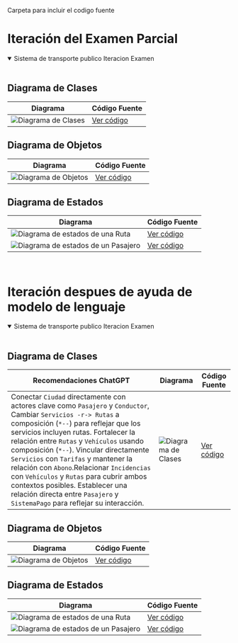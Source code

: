 Carpeta para incluir el codigo fuente
# Iteración del Examen Parcial

<details open>
<summary>Sistema de transporte publico Iteracion Examen</summary>
<br>

## Diagrama de Clases
| Diagrama | Código Fuente |
|----------|---------------|
| ![Diagrama de Clases](/images/DiagramaClases.svg) | [Ver código](/modelosUML/DiagramaDeClases.puml) |


## Diagrama de Objetos
| Diagrama | Código Fuente |
|----------|---------------|
| ![Diagrama de Objetos](/images/DiagramaDeObjetos.svg) | [Ver código](/modelosUML/DiagramaDeObjetos.puml) |


## Diagrama de Estados
| Diagrama | Código Fuente |
|----------|---------------|
| ![Diagrama de estados de una Ruta](/images/DiagramaDeEstados_Ruta.svg) | [Ver código](/modelosUML/DiagramaDeEstados_Ruta.puml) |
| ![Diagrama de estados de un Pasajero](/images/DiagramaDeEstados_Pasajero.svg) | [Ver código](/modelosUML/DiagramaDeEstados_Pasajero.puml) |

</br>
</detail>


# Iteración despues de ayuda de modelo de lenguaje

<details open>
<summary>Sistema de transporte publico Iteracion Examen</summary>
<br>

## Diagrama de Clases
| Recomendaciones ChatGPT | Diagrama | Código Fuente |
|----------|----------|---------------|
| Conectar `Ciudad` directamente con actores clave como `Pasajero` y `Conductor`, Cambiar `Servicios -r-> Rutas` a composición (`*--`) para reflejar que los servicios incluyen rutas. Fortalecer la relación entre `Rutas` y `Vehículos` usando composición (`*--`).  Vincular directamente `Servicios` con `Tarifas` y mantener la relación con `Abono`.Relacionar `Incidencias` con `Vehículos` y `Rutas` para cubrir ambos contextos posibles. Establecer una relación directa entre `Pasajero` y `SistemaPago` para reflejar su interacción. |![Diagrama de Clases](/images/DiagramaClasesLLM.svg) | [Ver código](/modelosUML/DiagramaClasesLLM.puml) |


## Diagrama de Objetos
| Diagrama | Código Fuente |
|----------|---------------|
| ![Diagrama de Objetos](/images/DiagramaDeObjetosLLM.svg) | [Ver código](/modelosUML/DiagramaDeObjDiagramaDeObjetosLLMetos.puml) |


## Diagrama de Estados
| Diagrama | Código Fuente |
|----------|---------------|
| ![Diagrama de estados de una Ruta](/images/DiagramaDeEstados_RutaLLM.svg) | [Ver código](/modelosUML/DiagramaDeEstados_RutaLLM.puml) |
| ![Diagrama de estados de un Pasajero](/images/DiagramaDeEstados_PasajeroLLM.svg) | [Ver código](/modelosUML/DiagramaDeEstados_PasajeroLLM.puml) |

</br>
</detail>
